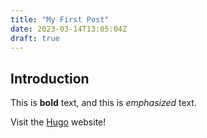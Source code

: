 ```yaml
---
title: "My First Post"
date: 2023-03-14T13:05:04Z
draft: true
---
```


## Introduction

This is **bold** text, and this is *emphasized* text.

Visit the [Hugo](https://gohugo.io) website!